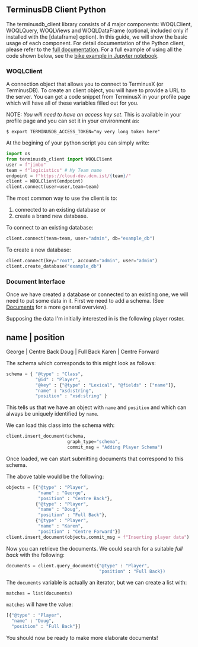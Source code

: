 ## TerminusDB Client Python

The terminusdb_client library consists of 4 major components: WOQLClient, WOQLQuery, WOQLViews and WOQLDataFrame (optional, included only if installed with the [dataframe] option). In this guide, we will show the basic usage of each component. For detail documentation of the Python client, please refer to the [full documentation](https://terminusdb.github.io/terminusdb-client-python/). For a full example of using all the code shown below, see the [bike example in Jupyter notebook](https://github.com/terminusdb/terminusdb-tutorials/blob/master/bike-tutorial/python/Create%20TerminusDB%20Graph%20with%20Python%20Client.ipynb).

### WOQLClient

A connection object that allows you to connect to TerminusX (or
TerminusDB). To create an client object, you will have to provide a
URL to the server. You can get a code snippet from TerminusX in your
profile page which will have all of these variables filled out for you.

NOTE: *You will need to have an access key set*. This is available in
your profile page and you can set it in your environment as:

```shell
$ export TERMINUSDB_ACCESS_TOKEN="my very long token here"
```

At the begining of your python script you can simply write:

```python
import os
from terminusdb_client import WOQLClient
user = f"jimbo"
team = f"logicistics" # My Team name
endpoint = f"https://cloud-dev.dcm.ist/{team}/"
client = WOQLClient(endpoint)
client.connect(user=user,team=team)
```

The most common way to use the client is to:
1. connected to an existing database or
2. create a brand new database.

To connect to an existing database:

```python
client.connect(team=team, user="admin", db="example_db")
```

To create a new database:
```python
client.connect(key="root", account="admin", user="admin")
client.create_database("example_db")
```

### Document Interface

Once we have created a database or connected to an existing one, we
will need to put some data in it. First we need to add a schema. (See
[Documents](../Explanation/DOCUMENTS.md) for a more general overview).

Supposing the data I'm initially interested in is the following player
roster.

name | position
--------------
George | Centre Back
Doug | Full Back
Karen | Centre Forward

The schema which corresponds to this might look as follows:

```python
schema = { "@type" : "Class",
           "@id" : "Player",
           "@key" : {"@type" : "Lexical", "@fields" : ["name"]},
           "name" : "xsd:string",
           "position" : "xsd:string" }
```

This tells us that we have an object with `name` and `position` and
which can always be uniquely identified by `name`.

We can load this class into the schema with:

```python
client.insert_document(schema,
                       graph_type="schema",
                       commit_msg = "Adding Player Schema")
```

Once loaded, we can start submitting documents that correspond to this
schema.

The above table would be the following:

```python
objects = [{"@type" : "Player",
            "name" : "George",
            "position" : "Centre Back"},
           {"@type" : "Player",
            "name" : "Doug",
            "position" : "Full Back"},
           {"@type" : "Player",
            "name" : "Karen",
            "position" : "Centre Forward"}]
client.insert_document(objects,commit_msg = f"Inserting player data")
```

Now you can retrieve the documents. We could search for a suitable
*full back* with the following:

```python
documents = client.query_document({"@type" : "Player",
                                   "position" : "Full Back})
```

The `documents` variable is actually an iterator, but we can create a
list with:

```
matches = list(documents)
```

`matches` will have the value:

```python
[{"@type" : "Player",
  "name" : "Doug",
  "position" : "Full Back"}]
```

You should now be ready to make more elaborate documents!
